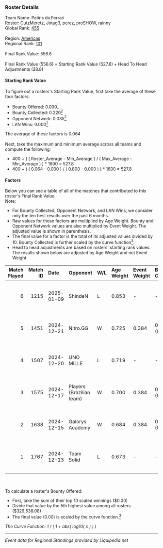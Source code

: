 ### Roster Details<br />
Team Name: Patins da Ferrari<br />
Roster: CutzMeretz, Jotag3, perez, proSHOW, rainny<br />
Global Rank: [455](../standings_global.md)<br />
<br />
Region: [Americas]( ../standings_americas.md)<br />
Regional Rank: [101]( ../standings_americas.md)<br />
<br />
Final Rank Value:  556.6<br />
<br />
Final Rank Value (556.6) = Starting Rank Value (527.8) + Head To Head Adjustments (28.8)<br />

#### Starting Rank Value<br />
To figure out a rosters's Starting Rank Value, first take the average of these four factors:<br />
- Bounty Offered: 0.000[<sup>1</sup>](#table2)
- Bounty Collected: 0.220[<sup>2</sup>](#table1)
- Opponent Network: 0.035[<sup>2</sup>](#table1)
- LAN Wins: 0.000[<sup>2</sup>](#table1)

The average of these factors is 0.064<br />
<br />
Next, take the maximum and minimum average across all teams and compute the following:<br />
- 400 + ( ( Roster_Average - Min_Average ) / ( Max_Average - Min_Average ) ) * 1600 = 527.8
- 400 + ( ( 0.064 - 0.000 ) / ( 0.800 - 0.000 ) ) * 1600 = 527.8


#### Factors<br />
Below you can see a table of all of the matches that contributed to this roster's Final Rank Value.<br />
Note:<br />

- For Bounty Collected, Opponent Network, and LAN Wins, we consider only the ten best results over the past 6 months.
- Raw values for those factors are multiplied by Age Weight. Bounty and Opponent Network values are also multiplied by Event Weight. The adjusted value is shown in parenthesis.
- The final value for a factor is the total of its adjusted values divided by 10. Bounty Collected is further scaled by the curve function[<sup>3</sup>](#curveFunction)
- Head to head adjustments are based on rosters' starting rank values. The results shown below are adjusted by Age Weight and not Event Weight
<span id="table1"></span><br />


| Match Played | Match ID | Date       | Opponent                 | W/L | Age Weight | Event Weight | Bounty Collected | Opponent Network | LAN Wins  | H2H Adj. | Roster                                     |
| -: | -: | :- | :- | :- | :- | :- | :- | :- | :- | -: | :- |
|            6 |     1215 | 2025-01-09 | ShindeN                  | L   | 0.853      | -            | -                | -                | -         |    -8.03 | CutzMeretz, Jotag3, perez, proSHOW, rainny |
|            5 |     1451 | 2024-12-21 | Nitro.GG                 | W   | 0.725      | 0.384        | 0.002 (0.000)    | 0.512 (0.143)    | 0 (0.000) |    14.87 | CutzMeretz, Jotag3, perez, proSHOW, rainny |
|            4 |     1507 | 2024-12-20 | UNO MILLE                | L   | 0.719      | -            | -                | -                | -         |    -5.18 | CutzMeretz, Jotag3, perez, proSHOW, rainny |
|            3 |     1575 | 2024-12-17 | Players (Brazilian team) | W   | 0.700      | 0.384        | 0.008 (0.002)    | 0.632 (0.170)    | 0 (0.000) |    17.42 | CutzMeretz, Jotag3, perez, proSHOW, rainny |
|            2 |     1638 | 2024-12-15 | Galorys Academy          | W   | 0.684      | 0.384        | 0.001 (0.000)    | 0.154 (0.041)    | 0 (0.000) |    12.46 | CutzMeretz, Jotag3, perez, proSHOW, rainny |
|            1 |     1767 | 2024-12-13 | Team Solid               | L   | 0.673      | -            | -                | -                | -         |    -2.75 | CutzMeretz, Jotag3, perez, proSHOW, rainny |

<br />
<span id="table2"></span><br />
To calculate a roster's Bounty Offered:<br />

- First, take the sum of their top 10 scaled winnings ($0.00)
- Divide that value by the 5th highest value among all rosters ($329,538.08)
- The final value (0.00) is scaled by the curve function.[<sup>3</sup>](#curveFunction)

<span id="curveFunction"></span>_The Curve Function: 1 / ( 1 + abs( log10( x ) ) )_<br />

---
_Event data for Regional Standings provided by Liquipedia.net_<br />
